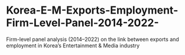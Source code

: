 # Korea-E-M-Exports-Employment-Firm-Level-Panel-2014-2022-
Firm-level panel analysis (2014–2022) on the link between exports and employment in Korea’s Entertainment &amp; Media industry
